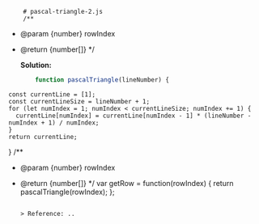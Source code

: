 
        # pascal-triangle-2.js
        /**
   * @param {number} rowIndex
   * @return {number[]}
   */
        
        **Solution:**
        
        <!-- js-console -->
        ```javascript
            function pascalTriangle(lineNumber) {
    const currentLine = [1];
    const currentLineSize = lineNumber + 1;
    for (let numIndex = 1; numIndex < currentLineSize; numIndex += 1) {
      currentLine[numIndex] = currentLine[numIndex - 1] * (lineNumber - numIndex + 1) / numIndex;
    }
    return currentLine;
  }
  /**
   * @param {number} rowIndex
   * @return {number[]}
   */
  var getRow = function(rowIndex) {
      return pascalTriangle(rowIndex);
  };
  
        ```
        
        > Reference: ..
        
        